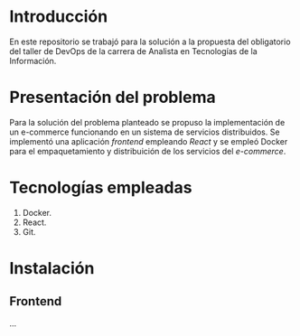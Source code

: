 # Introducción

En este repositorio se trabajó para la solución a la propuesta del obligatorio del taller de DevOps de la carrera de Analista en Tecnologías de la Información.

# Presentación del problema

Para la solución del problema planteado se propuso la implementación de un e-commerce funcionando en un sistema de servicios distribuidos. Se implementó una aplicación _frontend_ empleando _React_ y se empleó Docker para el empaquetamiento y distribuición de los servicios del _e-commerce_.

# Tecnologías empleadas

1. Docker.
2. React.
3. Git.

# Instalación

## Frontend

...
